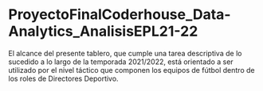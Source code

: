 # ProyectoFinalCoderhouse_Data-Analytics_AnalisisEPL21-22
El alcance del presente tablero, que cumple una tarea descriptiva de lo sucedido a lo largo de la temporada 2021/2022, está orientado a ser utilizado por el nivel táctico que componen los equipos de fútbol dentro de los roles de Directores Deportivo.
